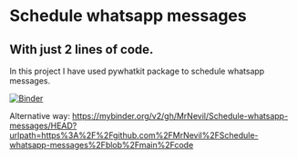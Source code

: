 # Schedule whatsapp messages
## With just 2 lines of code.
In this project I have used pywhatkit package to schedule whatsapp messages.

[![Binder](https://mybinder.org/badge_logo.svg)](https://mybinder.org/v2/gh/MrNevil/Schedule-whatsapp-messages/HEAD?urlpath=https%3A%2F%2Fgithub.com%2FMrNevil%2FSchedule-whatsapp-messages%2Fblob%2Fmain%2Fcode)

 Alternative way: https://mybinder.org/v2/gh/MrNevil/Schedule-whatsapp-messages/HEAD?urlpath=https%3A%2F%2Fgithub.com%2FMrNevil%2FSchedule-whatsapp-messages%2Fblob%2Fmain%2Fcode

